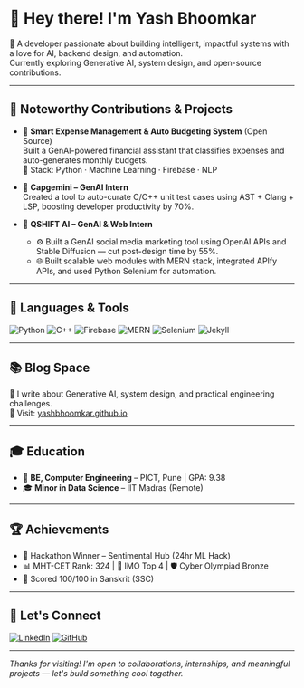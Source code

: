 # 👋 Hey there! I'm Yash Bhoomkar

🎯 A developer passionate about building intelligent, impactful systems with a love for AI, backend design, and automation.  
Currently exploring Generative AI, system design, and open-source contributions.

---

## 🚀 Noteworthy Contributions & Projects

- 💸 **Smart Expense Management & Auto Budgeting System** (Open Source)  
  Built a GenAI-powered financial assistant that classifies expenses and auto-generates monthly budgets.  
  🔧 Stack: Python · Machine Learning · Firebase · NLP

- 🧠 **Capgemini – GenAI Intern**  
  Created a tool to auto-curate C/C++ unit test cases using AST + Clang + LSP, boosting developer productivity by 70%.

- 🧪 **QSHIFT AI – GenAI & Web Intern**  
  - ⚙️ Built a GenAI social media marketing tool using OpenAI APIs and Stable Diffusion — cut post-design time by 55%.  
  - 🌐 Built scalable web modules with MERN stack, integrated APIfy APIs, and used Python Selenium for automation.

---

## 🧰 Languages & Tools

![Python](https://img.shields.io/badge/-Python-3776AB?style=flat&logo=python&logoColor=white)
![C++](https://img.shields.io/badge/-C++-00599C?style=flat&logo=c%2B%2B&logoColor=white)
![Firebase](https://img.shields.io/badge/-Firebase-FFCA28?style=flat&logo=firebase&logoColor=black)
![MERN](https://img.shields.io/badge/-MERN%20Stack-3C873A?style=flat&logo=mongodb&logoColor=white)
![Selenium](https://img.shields.io/badge/-Selenium-43B02A?style=flat&logo=selenium&logoColor=white)
![Jekyll](https://img.shields.io/badge/-Jekyll-CC0000?style=flat&logo=jekyll&logoColor=white)

---

## 📚 Blog Space

📝 I write about Generative AI, system design, and practical engineering challenges.  
📍 Visit: [yashbhoomkar.github.io](https://yashbhoomkar.github.io/yashbhoomkar/)

---

## 🎓 Education

- 🏫 **BE, Computer Engineering** – PICT, Pune | GPA: 9.38  
- 🎓 **Minor in Data Science** – IIT Madras (Remote)

---

## 🏆 Achievements

- 🥇 Hackathon Winner – Sentimental Hub (24hr ML Hack)  
- 📊 MHT-CET Rank: 324 | 🧮 IMO Top 4 | 🛡️ Cyber Olympiad Bronze  
- 🧠 Scored 100/100 in Sanskrit (SSC)

---

## 🤝 Let's Connect

[![LinkedIn](https://img.shields.io/badge/-LinkedIn-blue?style=flat&logo=linkedin)](https://www.linkedin.com/in/yash-bhoomkar-7aa460213?utm_source=share&utm_campaign=share_via&utm_content=profile&utm_medium=android_app)
[![GitHub](https://img.shields.io/badge/-GitHub-black?style=flat&logo=github)](https://github.com/yashbhoomkar)

---

_Thanks for visiting! I'm open to collaborations, internships, and meaningful projects — let's build something cool together._
